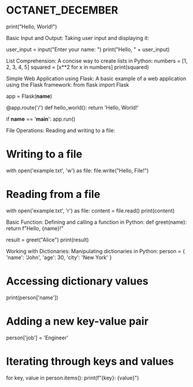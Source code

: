 # OCTANET_DECEMBER
print("Hello, World!")

Basic Input and Output:
Taking user input and displaying it:

user_input = input("Enter your name: ")
print("Hello, " + user_input)

List Comprehension:
A concise way to create lists in Python:
numbers = [1, 2, 3, 4, 5]
squared = [x**2 for x in numbers]
print(squared)

Simple Web Application using Flask:
A basic example of a web application using the Flask framework:
from flask import Flask

app = Flask(__name__)

@app.route('/')
def hello_world():
    return 'Hello, World!'

if __name__ == '__main__':
    app.run()

File Operations:
Reading and writing to a file:
# Writing to a file
with open('example.txt', 'w') as file:
    file.write("Hello, File!")

# Reading from a file
with open('example.txt', 'r') as file:
    content = file.read()
    print(content)

Basic Function:
Defining and calling a function in Python:
def greet(name):
    return f"Hello, {name}!"

result = greet("Alice")
print(result)

Working with Dictionaries:
Manipulating dictionaries in Python:
person = {
    'name': 'John',
    'age': 30,
    'city': 'New York'
}

# Accessing dictionary values
print(person['name'])

# Adding a new key-value pair
person['job'] = 'Engineer'

# Iterating through keys and values
for key, value in person.items():
    print(f"{key}: {value}")
